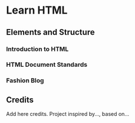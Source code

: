 # Learn HTML


## Elements and Structure

### Introduction to HTML
### HTML Document Standards
### Fashion Blog



## 
## 
## 
## 
## 
## 
## 
## 
## Credits
Add here credits. Project inspired by..., based on...
